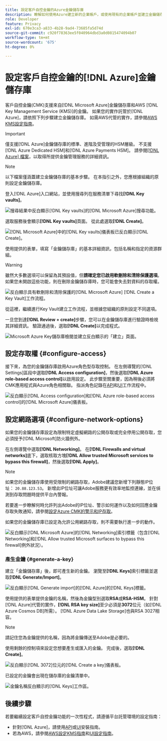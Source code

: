 ```yaml
---
title: 設定客戶自控金鑰的Azure金鑰儲存庫
description: 瞭解如何使用Azure建立新的企業帳戶，或使用現有的企業帳戶並建立金鑰儲存庫。
role: Developer
feature: Privacy
exl-id: 670e3ca3-a833-4b28-9ad4-73685fa5d74d
source-git-commit: c920f78363ee5f040964dbd3a0d0815474094b07
workflow-type: tm+mt
source-wordcount: '675'
ht-degree: 0%

---
```


# 設定客戶自控金鑰的[!DNL Azure]金鑰儲存庫

客戶自控金鑰(CMK)支援來自[!DNL Microsoft Azure]金鑰儲存庫和AWS [!DNL Key Management Service (KMS)]的金鑰。 如果您的實作託管於[!DNL Azure]，請依照下列步驟建立金鑰儲存庫。 如需AWS代管的實作，請參閱[AWS KMS設定指南](../aws/configure-kms.md)。

>[!IMPORTANT]
>
>僅支援[!DNL Azure]金鑰儲存庫的標準、進階及受管理的HSM層級。 不支援[!DNL Azure Dedicated HSM]和[!DNL Azure Payments HSM]。 請參閱[[!DNL Azure] 檔案](https://learn.microsoft.com/en-us/azure/security/fundamentals/key-management#azure-key-management-services)，以取得所提供金鑰管理服務的詳細資訊。

>[!NOTE]
>
>以下檔案僅涵蓋建立金鑰儲存庫的基本步驟。 在本指引之外，您應根據組織的原則設定金鑰儲存庫。

登入[!DNL Azure]入口網站，並使用搜尋列在服務清單下尋找&#x200B;**[!DNL Key vaults]**。

![搜尋結果中反白顯示[!DNL Key vaults]的[!DNL Microsoft Azure]搜尋功能。](../../../images/governance-privacy-security/customer-managed-keys/access-key-vaults.png)

選取服務後會顯示&#x200B;**[!DNL Key vaults]**&#x200B;頁面。 從此處選取&#x200B;**[!DNL Create]**。

![ [!DNL Microsoft Azure]中的[!DNL Key vaults]儀表板已反白顯示[!DNL Create]。](../../../images/governance-privacy-security/customer-managed-keys/create-key-vault.png)

使用提供的表單，填寫「金鑰儲存庫」的基本詳細資訊，包括名稱和指定的資源群組。

>[!WARNING]
>
>雖然大多數選項可以保留為其預設值，但&#x200B;**請確定您已啟用軟刪除和清除保護選項**。 如果您未開啟這些功能，則在刪除金鑰儲存庫時，您可能會失去對資料的存取權。
>
>![反白顯示具有軟刪除和清除保護的[!DNL Microsoft Azure] [!DNL Create a Key Vault]工作流程。](../../../images/governance-privacy-security/customer-managed-keys/basic-config.png)

從這裡，繼續進行Key Vault建立工作流程，並根據您組織的原則設定不同選項。

一旦您到達&#x200B;**[!DNL Review + create]**&#x200B;步驟，您可以在金鑰儲存庫進行驗證時檢視其詳細資訊。 驗證通過後，選取&#x200B;**[!DNL Create]**&#x200B;以完成程式。

![Microsoft Azure Key儲存庫檢閱並建立反白顯示的「建立」頁面。](../../../images/governance-privacy-security/customer-managed-keys/finish-creation.png)

## 設定存取權 {#configure-access}

接下來，為您的金鑰儲存庫啟用Azure角色型存取控制。 在左側導覽的[!DNL Settings]區段中選取&#x200B;**[!DNL Access configuration]**，然後選取&#x200B;**[!DNL Azure role-based access control]**&#x200B;以啟用設定。 此步驟至關重要，因為稍後必須將CMK應用程式與Azure角色相關聯。 指派角色記錄在[API](./api-set-up.md#assign-to-role)和[UI](./ui-set-up.md#assign-to-role)工作流程中。

![反白顯示[!DNL Access configuration]和[!DNL Azure role-based access control]的[!DNL Microsoft Azure]儀表板。](../../../images/governance-privacy-security/customer-managed-keys/access-configuration.png)

## 設定網路選項 {#configure-network-options}

如果您的金鑰儲存庫設定為限制特定虛擬網路的公開存取或完全停用公開存取，您必須授予[!DNL Microsoft]防火牆例外。

在左側導覽中選取&#x200B;**[!DNL Networking]**。 在&#x200B;**[!DNL Firewalls and virtual networks]**&#x200B;底下，選取核取方塊&#x200B;**[!DNL Allow trusted Microsoft services to bypass this firewall]**，然後選取&#x200B;**[!DNL Apply]**。

>[!NOTE]
>
>如果您的金鑰儲存庫使用受限制的網路存取，Adobe建議您新增下列靜態IP位址： `20.88.123.53`。 新增此IP位址可讓Adobe服務更有效率地監控連線，並在偵測到存取問題時提供平台內警報。
>
>若要進一步瞭解何時允許列出Adobe的IP位址、警示如何運作以及如何回應金鑰存取失敗通知，請參閱[設定Azure CMK的警示和IP存取](./alerts-and-ip-access.md)。
>
>如果您的金鑰儲存庫已設定為允許公用網路存取，則不需要執行進一步的動作。

![反白顯示[!DNL Microsoft Azure]的[!DNL Networking]索引標籤（包含[!DNL Networking]和[!DNL Allow trusted Microsoft surfaces to bypass this firewall]例外狀況）。](../../../images/governance-privacy-security/customer-managed-keys/networking.png)

### 產生金鑰 {#generate-a-key}

建立「金鑰儲存庫」後，即可產生新的金鑰。 瀏覽至&#x200B;**[!DNL Keys]**&#x200B;索引標籤並選取&#x200B;**[!DNL Generate/Import]**。

![反白顯示[!DNL Generate import]的[!DNL Azure]的[!DNL Keys]標籤。](../../../images/governance-privacy-security/customer-managed-keys/view-keys.png)

使用提供的表單提供金鑰的名稱，然後為金鑰型別選取&#x200B;**RSA**&#x200B;或&#x200B;**RSA-HSM**。 針對[!DNL Azure]代管的實作，**[!DNL RSA key size]**&#x200B;至少必須是&#x200B;**3072**&#x200B;位元（如[!DNL Azure Cosmos DB]所需）。 [!DNL Azure Data Lake Storage]也與RSA 3027相容。

>[!NOTE]
>
>請記住您為金鑰提供的名稱，因為將金鑰傳送至Adobe是必要的。

使用剩餘的控制項來設定您想要產生或匯入的金鑰。 完成後，選取&#x200B;**[!DNL Create]**。

![反白顯示[!DNL 3072]位元的[!DNL Create a key]儀表板。](../../../images/governance-privacy-security/customer-managed-keys/configure-key.png)

已設定的金鑰會出現在儲存庫的金鑰清單中。

![金鑰名稱反白顯示的[!DNL Keys]工作區。](../../../images/governance-privacy-security/customer-managed-keys/key-added.png)

## 後續步驟

若要繼續設定客戶自控金鑰功能的一次性程式，請遵循平台託管環境的設定指南：

- 針對[!DNL Azure]，請使用[API](./api-set-up.md)或[UI](./ui-set-up.md)安裝指南。
- 若為AWS，請參閱[AWS設定KMS指南](../aws/configure-kms.md)和[UI設定指南](../aws/ui-set-up.md)。
